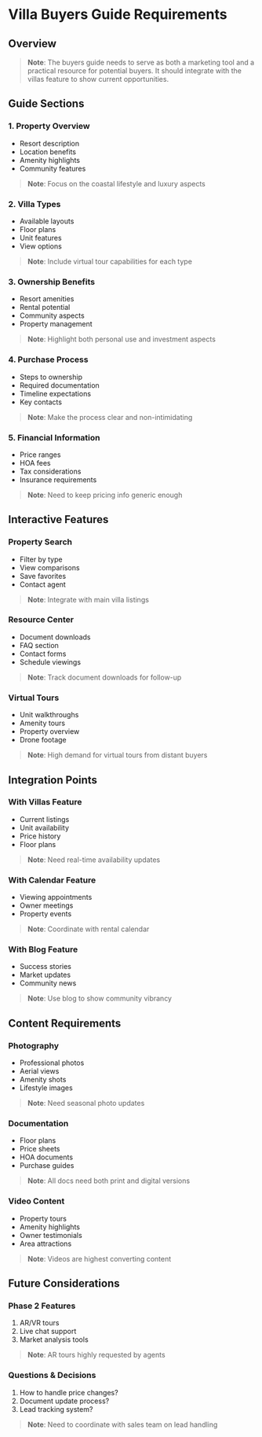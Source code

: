 # Villa Buyers Guide Requirements

## Overview
> **Note**: The buyers guide needs to serve as both a marketing tool and a practical resource for potential buyers. It should integrate with the villas feature to show current opportunities.

## Guide Sections

### 1. Property Overview
- Resort description
- Location benefits
- Amenity highlights
- Community features
> **Note**: Focus on the coastal lifestyle and luxury aspects

### 2. Villa Types
- Available layouts
- Floor plans
- Unit features
- View options
> **Note**: Include virtual tour capabilities for each type

### 3. Ownership Benefits
- Resort amenities
- Rental potential
- Community aspects
- Property management
> **Note**: Highlight both personal use and investment aspects

### 4. Purchase Process
- Steps to ownership
- Required documentation
- Timeline expectations
- Key contacts
> **Note**: Make the process clear and non-intimidating

### 5. Financial Information
- Price ranges
- HOA fees
- Tax considerations
- Insurance requirements
> **Note**: Need to keep pricing info generic enough

## Interactive Features

### Property Search
- Filter by type
- View comparisons
- Save favorites
- Contact agent
> **Note**: Integrate with main villa listings

### Resource Center
- Document downloads
- FAQ section
- Contact forms
- Schedule viewings
> **Note**: Track document downloads for follow-up

### Virtual Tours
- Unit walkthroughs
- Amenity tours
- Property overview
- Drone footage
> **Note**: High demand for virtual tours from distant buyers

## Integration Points

### With Villas Feature
- Current listings
- Unit availability
- Price history
- Floor plans
> **Note**: Need real-time availability updates

### With Calendar Feature
- Viewing appointments
- Owner meetings
- Property events
> **Note**: Coordinate with rental calendar

### With Blog Feature
- Success stories
- Market updates
- Community news
> **Note**: Use blog to show community vibrancy

## Content Requirements

### Photography
- Professional photos
- Aerial views
- Amenity shots
- Lifestyle images
> **Note**: Need seasonal photo updates

### Documentation
- Floor plans
- Price sheets
- HOA documents
- Purchase guides
> **Note**: All docs need both print and digital versions

### Video Content
- Property tours
- Amenity highlights
- Owner testimonials
- Area attractions
> **Note**: Videos are highest converting content

## Future Considerations

### Phase 2 Features
1. AR/VR tours
2. Live chat support
3. Market analysis tools
> **Note**: AR tours highly requested by agents

### Questions & Decisions
1. How to handle price changes?
2. Document update process?
3. Lead tracking system?
> **Note**: Need to coordinate with sales team on lead handling
